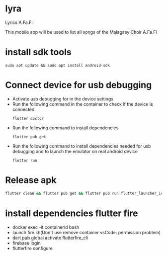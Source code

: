 # lyra

Lyrics A.Fa.Fi

This mobile app will be used to list all songs of the Malagasy Choir A.Fa.Fi

# install sdk tools
```
sudo apt update && sudo apt install android-sdk
```

# Connect device for usb debugging
- Activate usb debugging for in the device settings<br>
- Run the following command in the container to check if the device is connected
    ```
    flutter doctor
    ```
- Run the following command to install dependencies
    ```
    flutter pub get
    ```
- Run the following command to install dependencies needed for usb debugging and to launch the emulator on real android device
    ```
    flutter run
    ```

# Release apk
```bash
flutter clean && flutter pub get && flutter pub run flutter_launcher_icons && flutter build apk --release --split-per-abi
```

# install dependencies flutter fire
- docker exec -it containerid bash<br>
- launch fire.sh(Don't use remove container vsCode: permission problem)<br>
- dart pub global activate flutterfire_cli<br>
- firebase login
- flutterfire configure<br>







